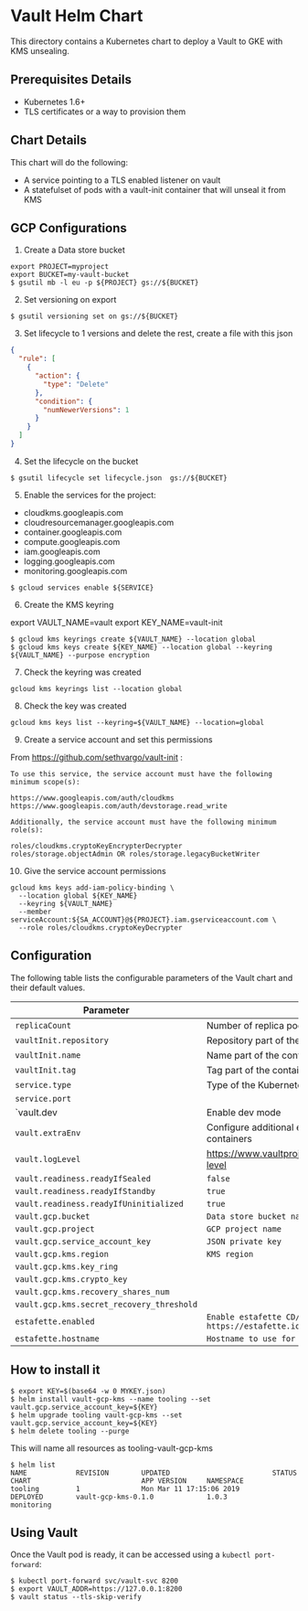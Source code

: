 # Vault Helm Chart

This directory contains a Kubernetes chart to deploy a Vault to GKE with KMS unsealing.

## Prerequisites Details

* Kubernetes 1.6+
* TLS certificates or a way to provision them 

## Chart Details

This chart will do the following:
* A service pointing to a TLS enabled listener on vault
* A statefulset of pods with a vault-init container that will unseal it from KMS

## GCP Configurations
1. Create a Data store bucket
```console
export PROJECT=myproject
export BUCKET=my-vault-bucket
$ gsutil mb -l eu -p ${PROJECT} gs://${BUCKET}
```

2. Set versioning on 
export
```console
$ gsutil versioning set on gs://${BUCKET}
```

3. Set lifecycle to 1 versions and delete the rest, create a file with this json

```json
{
  "rule": [
    {
      "action": {
        "type": "Delete"
      },
      "condition": {
        "numNewerVersions": 1
      }
    }
  ]
}
```
4. Set the lifecycle on the bucket

```console
$ gsutil lifecycle set lifecycle.json  gs://${BUCKET}
```
5. Enable the services for the project:

* cloudkms.googleapis.com
* cloudresourcemanager.googleapis.com
* container.googleapis.com
* compute.googleapis.com
* iam.googleapis.com
* logging.googleapis.com
* monitoring.googleapis.com

```console
$ gcloud services enable ${SERVICE}
```

6. Create the KMS keyring

export VAULT_NAME=vault
export KEY_NAME=vault-init
```console
$ gcloud kms keyrings create ${VAULT_NAME} --location global
$ gcloud kms keys create ${KEY_NAME} --location global --keyring ${VAULT_NAME} --purpose encryption
```
7. Check the keyring was created

```console
gcloud kms keyrings list --location global
```
8. Check the key was created

```console
gcloud kms keys list --keyring=${VAULT_NAME} --location=global
```
9. Create a service account and set this permissions

From https://github.com/sethvargo/vault-init :
```
To use this service, the service account must have the following minimum scope(s):

https://www.googleapis.com/auth/cloudkms
https://www.googleapis.com/auth/devstorage.read_write

Additionally, the service account must have the following minimum role(s):

roles/cloudkms.cryptoKeyEncrypterDecrypter
roles/storage.objectAdmin OR roles/storage.legacyBucketWriter
```

10. Give the service account permissions

```console
gcloud kms keys add-iam-policy-binding \
  --location global ${KEY_NAME}
  --keyring ${VAULT_NAME}
  --member serviceAccount:${SA_ACCOUNT}@${PROJECT}.iam.gserviceaccount.com \
  --role roles/cloudkms.cryptoKeyDecrypter
```

## Configuration

The following table lists the configurable parameters of the Vault chart and their default values.

|             Parameter             |              Description                 |               Default               |
|-----------------------------------|------------------------------------------|-------------------------------------|
| `replicaCount`                    | Number of replica pods to run            | `3`
| `vaultInit.repository`            | Repository part of the container image URL     | `sethvargo` |
| `vaultInit.name`                  | Name part of the container image URL           | `vault-init` |
| `vaultInit.tag`                   | Tag part of the container image URL      | `1.0.0` |
| `service.type`                    | Type of the Kubernetes service           | `ClusterIP` |
| `service.port`                    |                                          | `8200` |
| `vault.dev                        | Enable dev mode                          | `true` |
| `vault.extraEnv`                  | Configure additional environment variables for the Vault containers | `{}` |
| `vault.logLevel`                  | https://www.vaultproject.io/docs/commands/server.html#log-level | `info`|
| `vault.readiness.readyIfSealed`   | `false` |
| `vault.readiness.readyIfStandby`  | `true`| 
| `vault.readiness.readyIfUninitialized` | `true` |
| `vault.gcp.bucket` | `Data store bucket name` | `vault-bucket` |
| `vault.gcp.project` | `GCP project name` | `myproject` |
| `vault.gcp.service_account_key` | `JSON private key` | 
| `vault.gcp.kms.region` | `KMS region` | `global` |
| `vault.gcp.kms.key_ring` | |`vault` |
| `vault.gcp.kms.crypto_key`| | `vault-init` |
| `vault.gcp.kms.recovery_shares_num` | | `5` |
| `vault.gcp.kms.secret_recovery_threshold` | |`3` |
| `estafette.enabled` |`Enable estafette CD/CI support: https://estafette.io/usage/`  | `false` |
| `estafette.hostname` | `Hostname to use for LetEncrypt and Cloudflare` | `vault.example.com` |


## How to install it

```console
$ export KEY=$(base64 -w 0 MYKEY.json)
$ helm install vault-gcp-kms --name tooling --set vault.gcp.service_account_key=${KEY} 
$ helm upgrade tooling vault-gcp-kms --set vault.gcp.service_account_key=${KEY}
$ helm delete tooling --purge
```

This will name all resources as tooling-vault-gcp-kms

```console
$ helm list
NAME            REVISION        UPDATED                         STATUS          CHART                           APP VERSION     NAMESPACE    
tooling         1               Mon Mar 11 17:15:06 2019        DEPLOYED        vault-gcp-kms-0.1.0             1.0.3           monitoring
```
## Using Vault

Once the Vault pod is ready, it can be accessed using a `kubectl port-forward`:

```console
$ kubectl port-forward svc/vault-svc 8200
$ export VAULT_ADDR=https://127.0.0.1:8200
$ vault status --tls-skip-verify
```
